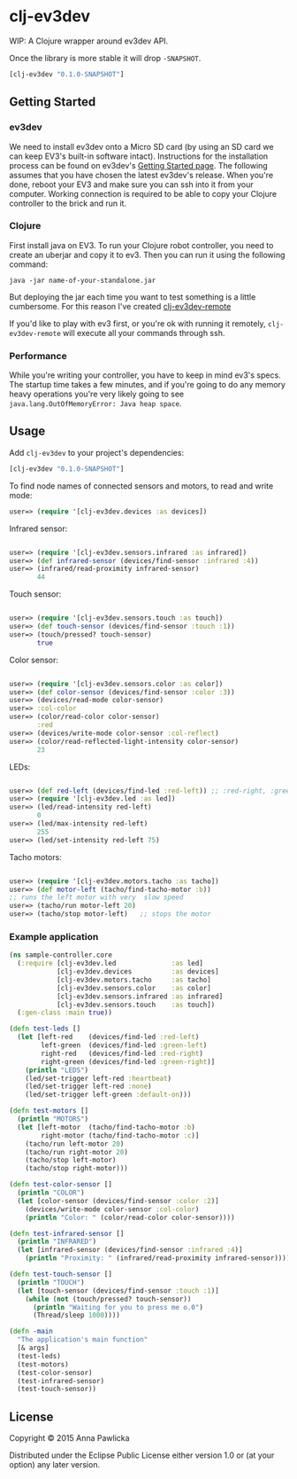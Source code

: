 # clj-ev3dev

WIP: A Clojure wrapper around ev3dev API.

Once the library is more stable it will drop `-SNAPSHOT`.

```clojure
[clj-ev3dev "0.1.0-SNAPSHOT"]
```

## Getting Started

### ev3dev

We need to install ev3dev onto a Micro SD card (by using an SD card we
can keep EV3's built-in software intact). Instructions for the
installation process can be found on ev3dev's
[Getting Started page](http://www.ev3dev.org/docs/getting-started/). The
following assumes that you have chosen the latest ev3dev's
release. When you're done, reboot your EV3 and make sure you can ssh
into it from your computer. Working connection is required to be able
to copy your Clojure controller to the brick and run it.


### Clojure

First install java on EV3.
To run your Clojure robot controller, you need to create an uberjar
and copy it to ev3. Then you can run it using the following command:

```
java -jar name-of-your-standalone.jar
```

But deploying the jar each time you want to test something is a little
cumbersome. For this reason I've created
[clj-ev3dev-remote](https://github.com/annapawlicka/clj-ev3dev-remote)

If you'd like to play with ev3 first, or you're ok with running it
remotely, `clj-ev3dev-remote` will execute all your commands through
ssh.

### Performance
While you're writing your controller, you have to keep in mind
ev3's specs. The startup time takes a few minutes, and if you're
going to do any memory heavy operations you're very
likely going to see `java.lang.OutOfMemoryError: Java heap space`.

## Usage

Add `clj-ev3dev` to your project's dependencies:

```clojure
[clj-ev3dev "0.1.0-SNAPSHOT"]
```

To find node names of connected sensors and motors,
to read and write mode:

```clojure
user=> (require '[clj-ev3dev.devices :as devices])
```

Infrared sensor:

```clojure

user=> (require '[clj-ev3dev.sensors.infrared :as infrared])
user=> (def infrared-sensor (devices/find-sensor :infrared :4))
user=> (infrared/read-proximity infrared-sensor)
       44

```

Touch sensor:

```clojure

user=> (require '[clj-ev3dev.sensors.touch :as touch])
user=> (def touch-sensor (devices/find-sensor :touch :1))
user=> (touch/pressed? touch-sensor)
       true

```

Color sensor:


```clojure

user=> (require '[clj-ev3dev.sensors.color :as color])
user=> (def color-sensor (devices/find-sensor :color :3))
user=> (devices/read-mode color-sensor)
user=> :col-color
user=> (color/read-color color-sensor)
       :red
user=> (devices/write-mode color-sensor :col-reflect)
user=> (color/read-reflected-light-intensity color-sensor)
       23
```

LEDs:

```clojure

user=> (def red-left (devices/find-led :red-left)) ;; :red-right, :green-left, :green-right
user=> (require '[clj-ev3dev.led :as led])
user=> (led/read-intensity red-left)
       0
user=> (led/max-intensity red-left)
       255
user=> (led/set-intensity red-left 75)

```

Tacho motors:

```clojure

user=> (require '[clj-ev3dev.motors.tacho :as tacho])
user=> (def motor-left (tacho/find-tacho-motor :b))
;; runs the left motor with very  slow speed
user=> (tacho/run motor-left 20)
user=> (tacho/stop motor-left)   ;; stops the motor
```

### Example application

```clojure
(ns sample-controller.core
  (:require [clj-ev3dev.led              :as led]
            [clj-ev3dev.devices          :as devices]
            [clj-ev3dev.motors.tacho     :as tacho]
            [clj-ev3dev.sensors.color    :as color]
            [clj-ev3dev.sensors.infrared :as infrared]
            [clj-ev3dev.sensors.touch    :as touch])
  (:gen-class :main true))

(defn test-leds []
  (let [left-red    (devices/find-led :red-left)
        left-green  (devices/find-led :green-left)
        right-red   (devices/find-led :red-right)
        right-green (devices/find-led :green-right)]
    (println "LEDS")
    (led/set-trigger left-red :heartbeat)
    (led/set-trigger left-red :none)
    (led/set-trigger left-green :default-on)))

(defn test-motors []
  (println "MOTORS")
  (let [left-motor  (tacho/find-tacho-motor :b)
        right-motor (tacho/find-tacho-motor :c)]
    (tacho/run left-motor 20)
    (tacho/run right-motor 20)
    (tacho/stop left-motor)
    (tacho/stop right-motor)))

(defn test-color-sensor []
  (println "COLOR")
  (let [color-sensor (devices/find-sensor :color :2)]
    (devices/write-mode color-sensor :col-color)
    (println "Color: " (color/read-color color-sensor))))

(defn test-infrared-sensor []
  (println "INFRARED")
  (let [infrared-sensor (devices/find-sensor :infrared :4)]
    (println "Proximity: " (infrared/read-proximity infrared-sensor))))

(defn test-touch-sensor []
  (println "TOUCH")
  (let [touch-sensor (devices/find-sensor :touch :1)]
    (while (not (touch/pressed? touch-sensor))
      (println "Waiting for you to press me o.0")
      (Thread/sleep 1000))))

(defn -main
  "The application's main function"
  [& args]
  (test-leds)
  (test-motors)
  (test-color-sensor)
  (test-infrared-sensor)
  (test-touch-sensor))
```

## License

Copyright © 2015 Anna Pawlicka

Distributed under the Eclipse Public License either version 1.0 or (at
your option) any later version.
